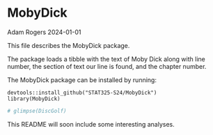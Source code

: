 # MobyDick
Adam Rogers
2024-01-01

This file describes the MobyDick package.

The package loads a tibble with the text of Moby Dick along with line
number, the section of text our line is found, and the chapter number.

The MobyDick package can be installed by running:

    devtools::install_github("STAT325-S24/MobyDick")
    library(MobyDick)

``` r
# glimpse(DiscGolf)
```

This README will soon include some interesting analyses.
